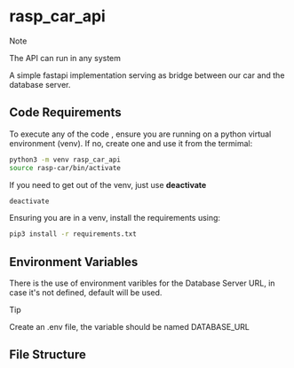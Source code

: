 # rasp_car_api
> [!NOTE]
> The API can run in any system

A simple fastapi implementation serving as bridge between our car and the database server. 
## Code Requirements 
To execute any of the code , ensure you are running on a python virtual environment (venv). If no, create one and use it from the termimal: 
```bash
python3 -m venv rasp_car_api
source rasp-car/bin/activate
```

If you need to get out of the venv, just use __deactivate__
```bash
deactivate
```

Ensuring you are in a venv, install the requirements using: 
```bash
pip3 install -r requirements.txt
```

## Environment Variables
There is the use of environment varibles for the Database Server URL, in case it's not defined, default will be used. 
> [!TIP]
> Create an .env file, the variable should be named DATABASE_URL


## File Structure




